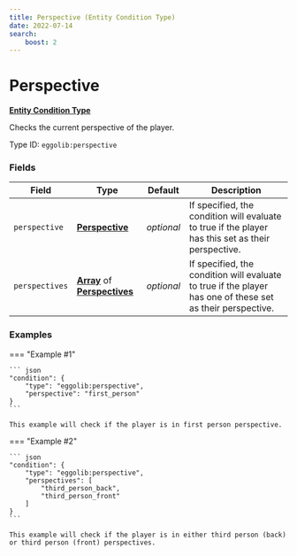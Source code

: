 ```yaml
---
title: Perspective (Entity Condition Type)
date: 2022-07-14
search:
    boost: 2
---
```


#   Perspective

**[Entity Condition Type]**

Checks the current perspective of the player.

Type ID: `eggolib:perspective`


### Fields

Field | Type | Default | Description
------|------|---------|------------
`perspective` | **[Perspective]** | *optional* | If specified, the condition will evaluate to true if the player has this set as their perspective.
`perspectives` | **[Array]** of **[Perspectives]** | *optional* | If specified, the condition will evaluate to true if the player has one of these set as their perspective.


### Examples

=== "Example #1"

    ``` json
    "condition": {
        "type": "eggolib:perspective",
        "perspective": "first_person"
    }
    ```

    This example will check if the player is in first person perspective.


=== "Example #2"

    ``` json
    "condition": {
        "type": "eggolib:perspective",
        "perspectives": [
            "third_person_back",
            "third_person_front"
        ]
    }
    ```

    This example will check if the player is in either third person (back) or third person (front) perspectives.



[Entity Condition Type]: ../entity_condition_types.md
[Perspective]: ../data_types/perspective.md
[Perspectives]: ../data_types/perspective.md
[Array]: https://origins.readthedocs.io/en/latest/types/data_types/array
